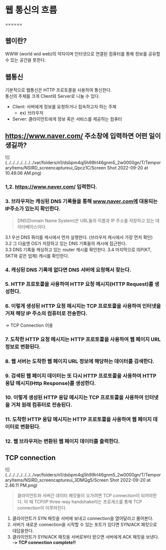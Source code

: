 # 웹 통신의 흐름
======

## 웹이란?
WWW (world wid web)의 약자이며 인터넷으로 연결된 컴퓨터를 통해 정보를 공유할 수 있는 공간을 뜻한다.

## 웹통신
기본적으로 웹통신은 HTTP 프로토콜을 사용하여 통신한다.  
통신의 주체를 크게 Client와 Server로 나눌 수 있다.
- Client: 서버에게 정보를 요청하거나 접속하고자 하는 주체
    - ex) 브라우저
- Server: 클라이언트에게 정보 혹은 서비스를 제공하는 컴퓨터

## https://www.naver.com/ 주소창에 입력하면 어떤 일이 생길까?

![](../../../../../../../var/folders/n1/dsbpm4qj5h99lrl46gnm5_2w0000gn/T/TemporaryItems/NSIRD_screencaptureui_Qpcz1C/Screen Shot 2022-09-20 at 10.49.06 AM.png)

### 1,2. https://www.naver.com/ 입력한다.

### 3. 브라우저는 캐싱된 DNS 기록들을 통해 www.naver.com에 대응되는 IP주소가 있는지 확인한다.
> DNS(Domain Name System)은 URL들의 이름과 IP 주소를 저장하고 있는 데이터베이스이다.

3.1 우선 DNS 쿼리를 캐시에서 먼저 실행한다. (브라우저 캐시에서 가장 먼저 확인)  
3.2 그 다음엔 OS가 저장하고 있는 DNS 기록들의 캐시에 접근한다.  
3.3 DNS 기록을 캐싱하고 있는 router 캐시를 확인한다.
3.4 마지막으로 ISP(KT, SKT와 같은 업체) 캐시를 확인한다.

### 4. 캐싱된 DNS 기록에 없다면 DNS 서버에 요청해서 찾는다.

### 5. HTTP 프로토콜을 사용하여 HTTP 요청 메시지(HTTP Request)를 생성한다.

### 6. 이렇게 생성된 HTTP 요청 메시지는 TCP 프로토콜을 사용하여 인터넷을 거쳐 해당 IP 주소의 컴퓨터로 전송한다.
-> TCP Connection 이용

### 7. 도착한 HTTP 요청 메시지는 HTTP 프로토콜을 사용하여 웹 페이지 URL 정보로 변환된다.

### 8. 웹 서버는 도착한 웹 페이지 URL 정보에 해당하는 데이터를 검색한다.

### 9. 검색된 웹 페이지 데이터는 또 다시 HTTP 프로토콜을 사용하여 HTTP 응답 메시지(Http Response)를 생성한다.

### 10. 이렇게 생성된 HTTP 응답 메시지는 TCP 프로토콜을 사용하여 인터넷을 거쳐 원래 컴퓨터로 전송된다.

### 11. 도착한 HTTP 응답 메시지는 HTTP 프로토콜을 사용하여 웹 페이지 데이터로 변환된다.

### 12. 웹 브라우저는 변환된 웹 페이지 데이터를 출력한다.

## TCP connection 
![](../../../../../../../var/folders/n1/dsbpm4qj5h99lrl46gnm5_2w0000gn/T/TemporaryItems/NSIRD_screencaptureui_3DMQg5/Screen Shot 2022-09-20 at 2.46.11 PM.png)
> 클라이언트와 서버간 데이터 패킷들이 오가려면 TCP connection이 되어야한다.
> 이 때 TCP/IP three-way handshake라는 프로세스를 통해 TCP connection이 이루어진다.
1. 클라이언트가 SYN 패킷을 서버에 보내고 connection을 열어달라고 물어본다.
2. 서버가 새로운 connection을 시작할 수 있는 포트가 있다면 SYN/ACK 패킷으로 대답을한다.
3. 클라이언트가 SYN/ACK 패킷을 서버로부터 받으면 서버에게 ACK 패킷을 보낸다.  
**-> TCP connection complete!!**

   